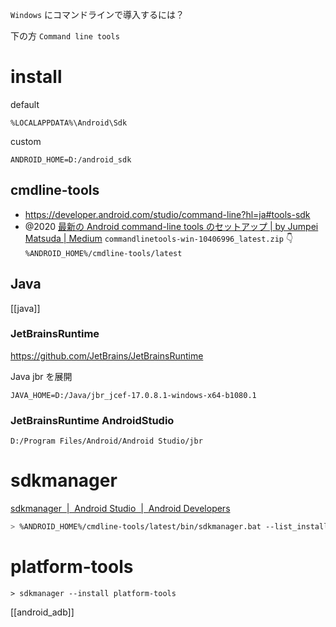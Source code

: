`Windows` にコマンドラインで導入するには？

下の方 `Command line tools`

# install

default

`%LOCALAPPDATA%\Android\Sdk`

custom

`ANDROID_HOME=D:/android_sdk`

## cmdline-tools

- https://developer.android.com/studio/command-line?hl=ja#tools-sdk
- @2020 [最新の Android command-line tools のセットアップ | by Jumpei Matsuda | Medium](https://medium.com/@jmatsu.drm/%E6%9C%80%E6%96%B0%E3%81%AE-android-command-line-tools-%E3%81%AE%E3%82%BB%E3%83%83%E3%83%88%E3%82%A2%E3%83%83%E3%83%97-1f99605e6bee)
  `commandlinetools-win-10406996_latest.zip`
  👇
  `%ANDROID_HOME%/cmdline-tools/latest`

## Java

[[java]]

### JetBrainsRuntime

https://github.com/JetBrains/JetBrainsRuntime

Java jbr を展開

`JAVA_HOME=D:/Java/jbr_jcef-17.0.8.1-windows-x64-b1080.1`

### JetBrainsRuntime AndroidStudio

`D:/Program Files/Android/Android Studio/jbr`

# sdkmanager

[sdkmanager  |  Android Studio  |  Android Developers](https://developer.android.com/tools/sdkmanager)

```sh
> %ANDROID_HOME%/cmdline-tools/latest/bin/sdkmanager.bat --list_installed
```

# platform-tools

```
> sdkmanager --install platform-tools
```

[[android_adb]]
